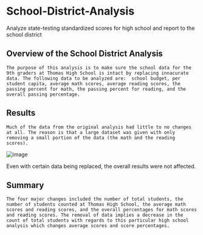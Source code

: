 # School-District-Analysis
Analyze state-testing standardized scores for high school and report to the school district

## Overview of the School District Analysis
    The purpose of this analysis is to make sure the school data for the 9th graders at Thomas High School is intact by replacing innacurate data. The following data to be analyzed are:  school budget, per student capita, average math scores, average reading scores, the passing percent for math, the passing percent for reading, and the overall passing percentage.
    
## Results
    Much of the data from the original analysis had little to no changes at all. The reason is that a large dataset was given with only removing a small portion of the data (the math and the reading scores).
    
![image](https://user-images.githubusercontent.com/94254736/146693781-7116b7ba-803d-464b-8e82-5bd47fa5f4d2.png)

   Even with certain data being replaced, the overall results were not affected.

## Summary
    The four major changes included the number of total students, the number of students counted at Thomas High School, the average math scores and reading scores, and the overall percentages for math scores and reading scores. The removal of data implies a decrease in the count of total students with regards to this particular high school analysis which changes average scores and score percentages. 

